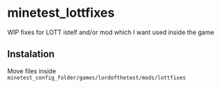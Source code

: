 # minetest_lottfixes
WIP fixes for LOTT istelf and/or mod which I want used inside the game

## Instalation
Move files inside `minetest_config_folder/games/lordofthetest/mods/lottfixes`

